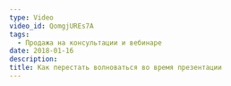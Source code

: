 ```yaml
---
type: Video
video_id: QomgjUREs7A
tags:
  - Продажа на консультации и вебинаре
date: 2018-01-16
description: 
title: Как перестать волноваться во время презентации
---
```

